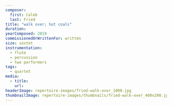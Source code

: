 ```yaml
---
composer:
  first: Caleb
  last: Fried
title: "walk over; hot coals"
duration:
yearComposed: 2019
commissionedOrWrittenFor: written
size: sextet
instrumentation:
  - flute
  - percussion
  - two performers
tags:
  - quartet
media:
  - title:
    url:
headerImage: repertoire-images/fried-walk-over_1000.jpg
thumbnailImage: repertoire-images/thumbnails/fried-walk-over_400x200.jpg
---
```

